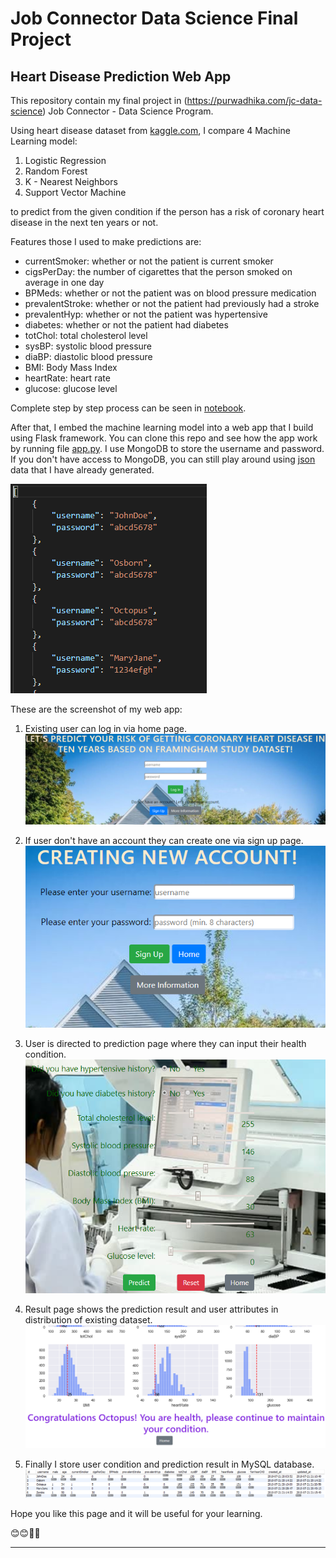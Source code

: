 # Job Connector Data Science Final Project
## Heart Disease Prediction Web App

This repository contain my final project in (https://purwadhika.com/jc-data-science) Job Connector - Data Science Program. 

Using heart disease dataset from [kaggle.com](https://www.kaggle.com/amanajmera1/framingham-heart-study-dataset), I compare 4 Machine Learning model: 

1. Logistic Regression
2. Random Forest
3. K - Nearest Neighbors 
4. Support Vector Machine

to predict from the given condition if the person has a risk of coronary heart disease in the next ten years or not.

Features those I used to make predictions are:
* currentSmoker: whether or not the patient is current smoker 
* cigsPerDay: the number of cigarettes that the person smoked on average in one day
* BPMeds: whether or not the patient was on blood pressure medication
* prevalentStroke: whether or not the patient had previously had a stroke
* prevalentHyp: whether or not the patient was hypertensive
* diabetes: whether or not the patient had diabetes 
* totChol: total cholesterol level
* sysBP: systolic blood pressure
* diaBP: diastolic blood pressure
* BMI: Body Mass Index
* heartRate: heart rate
* glucose: glucose level

Complete step by step process can be seen in [notebook](notebook).

After that, I embed the machine learning model into a web app that I build using Flask framework. You can clone this repo and see how the app work by running file [app.py](app.py). I use MongoDB to store the username and password. If you don't have access to MongoDB, you can still play around using [json](dataset/database.json) data that I have already generated. 

![json](capture/data_json.PNG)


These are the screenshot of my web app:

1. Existing user can log in via home page.
![front page](capture/front_page.PNG)

2. If user don't have an account they can create one via sign up page.
![sign up](capture/signup_page.PNG)

3. User is directed to prediction page where they can input their health condition.
![prediction](capture/prediction_page.PNG)

4. Result page shows the prediction result and user attributes in distribution of existing dataset.
![result](capture/result_page.PNG)

5. Finally I store user condition and prediction result in MySQL database.
![mysql](capture/database_user.PNG)

Hope you like this page and it will be useful for your learning.

😊😊👊👊
___
